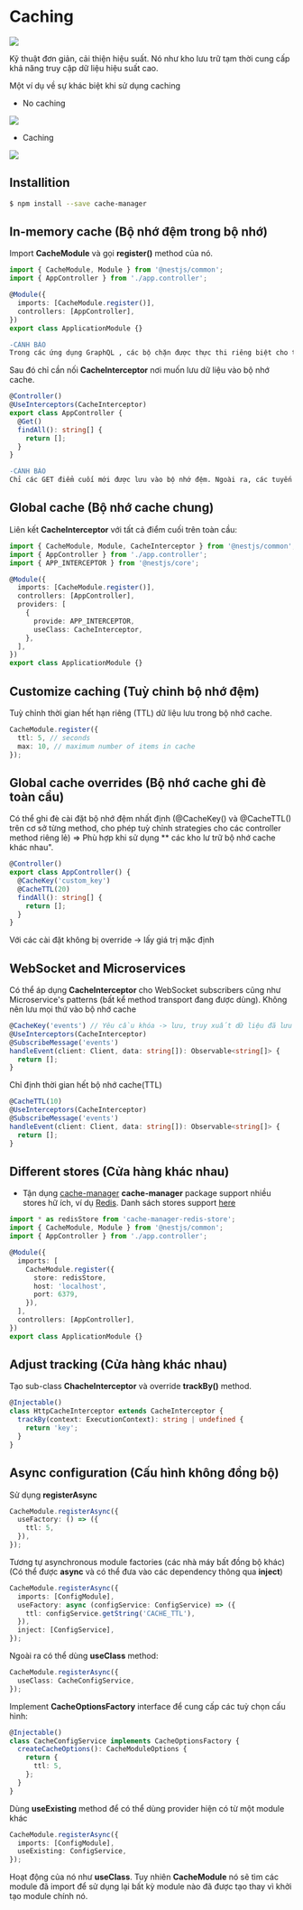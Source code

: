 # Caching

<img src="https://github.com/LDK-VN/NestJS/blob/master/Resource/image/caching.png"/>

Kỹ thuật đơn giản, cải thiện hiệu suất. Nó như kho lưu trữ tạm thời cung cấp khả năng truy cập dữ liệu hiệu suất cao.

Một ví dụ về sự khác biệt khi sử dụng caching

* No caching

<img src="https://github.com/LDK-VN/NestJS/blob/master/Resource/image/no_caching.png"></img>

* Caching

<img src="https://github.com/LDK-VN/NestJS/blob/master/Resource/image/caching-img.png"></img>


## Installition

```bash
$ npm install --save cache-manager
```

## In-memory cache (Bộ nhớ đệm trong bộ nhớ)

Import **CacheModule** và gọi **register()** method của nó.

```ts
import { CacheModule, Module } from '@nestjs/common';
import { AppController } from './app.controller';

@Module({
  imports: [CacheModule.register()],
  controllers: [AppController],
})
export class ApplicationModule {}
```

```diff
-CẢNH BÁO
Trong các ứng dụng GraphQL , các bộ chặn được thực thi riêng biệt cho từng trình phân giải trường. Do đó, CacheModule(sử dụng bộ chặn để phản hồi bộ nhớ cache) sẽ không hoạt động bình thường.
```

Sau đó chỉ cần nối **CacheInterceptor** nơi muốn lưu dữ liệu vào bộ nhớ cache.

```ts
@Controller()
@UseInterceptors(CacheInterceptor)
export class AppController {
  @Get()
  findAll(): string[] {
    return [];
  }
}
```

```diff
-CẢNH BÁO
Chỉ các GET điểm cuối mới được lưu vào bộ nhớ đệm. Ngoài ra, các tuyến máy chủ HTTP đưa đối tượng phản hồi gốc ( @Res()) không thể sử dụng Bộ đánh chặn bộ nhớ cache. Xem bản đồ phản hồi để biết thêm chi tiết.
```

## Global cache (Bộ nhớ cache chung)

Liên kết **CacheInterceptor** với tất cả điểm cuối trên toàn cầu:

```ts
import { CacheModule, Module, CacheInterceptor } from '@nestjs/common';
import { AppController } from './app.controller';
import { APP_INTERCEPTOR } from '@nestjs/core';

@Module({
  imports: [CacheModule.register()],
  controllers: [AppController],
  providers: [
    {
      provide: APP_INTERCEPTOR,
      useClass: CacheInterceptor,
    },
  ],
})
export class ApplicationModule {}
```

## Customize caching (Tuỳ chỉnh bộ nhớ đệm)

Tuỳ chỉnh thời gian hết hạn riêng (TTL) dữ liệu lưu trong bộ nhớ cache.

```ts
CacheModule.register({
  ttl: 5, // seconds
  max: 10, // maximum number of items in cache
});
```

## Global cache overrides (Bộ nhớ cache ghi đè toàn cầu)

Có thể ghi đè cài đặt bộ nhớ đệm nhất định (@CacheKey() và @CacheTTL() trên cơ sở từng method, cho phép tuỳ chỉnh strategies cho các controller method riêng lẻ) => Phù hợp khi sử dụng ** các kho lư trữ bộ nhớ cache khác nhau".

```ts
@Controller() 
export class AppController() {
  @CacheKey('custom_key')
  @CacheTTL(20)
  findAll(): string[] {
    return [];
  }
}
```

Với các cài đặt không bị override -> lấy giá trị mặc định

## WebSocket and Microservices

Có thể áp dụng **CacheInterceptor** cho WebSocket subscribers cũng như Microservice's patterns (bất kể method transport đang được dùng). Không nên lưu mọi thứ vào bộ nhớ cache

```ts
@CacheKey('events') // Yêu cầu khóa -> lưu, truy xuất dữ liệu đã lưu trong bộ nhớ cache sau đó.
@UseInterceptors(CacheInterceptor)
@SubscribeMessage('events')
handleEvent(client: Client, data: string[]): Observable<string[]> {
  return [];
}
```

Chỉ định thời gian hết bộ nhớ cache(TTL) 

```ts
@CacheTTL(10)
@UseInterceptors(CacheInterceptor)
@SubscribeMessage('events')
handleEvent(client: Client, data: string[]): Observable<string[]> {
  return [];
}
```

## Different stores (Cửa hàng khác nhau)

* Tận dụng [cache-manager](https://github.com/BryanDonovan/node-cache-manager)
**cache-manager** package support nhiều stores hữ ích, ví dụ [Redis](https://github.com/dabroek/node-cache-manager-redis-store). Danh sách stores support [here](https://github.com/BryanDonovan/node-cache-manager#store-engines)

```ts
import * as redisStore from 'cache-manager-redis-store';
import { CacheModule, Module } from '@nestjs/common';
import { AppController } from './app.controller';

@Module({
  imports: [
    CacheModule.register({
      store: redisStore,
      host: 'localhost',
      port: 6379,
    }),
  ],
  controllers: [AppController],
})
export class ApplicationModule {}
```

## Adjust tracking (Cửa hàng khác nhau)

Tạo sub-class **ChacheInterceptor** và override **trackBy()** method.

```ts
@Injectable()
class HttpCacheInterceptor extends CacheInterceptor {
  trackBy(context: ExecutionContext): string | undefined {
    return 'key';
  }
}
```

## Async configuration (Cấu hình không đồng bộ)

Sử dụng **registerAsync**

```ts
CacheModule.registerAsync({
  useFactory: () => ({
    ttl: 5,
  }),
});
```

Tương tự asynchronous module factories (các nhà máy bất đồng bộ khác) (Có thể được **async** và có thể đưa vào các dependency thông qua **inject**)

```ts
CacheModule.registerAsync({
  imports: [ConfigModule],
  useFactory: async (configService: ConfigService) => ({
    ttl: configService.getString('CACHE_TTL'),
  }),
  inject: [ConfigService],
});
```

Ngoài ra có thể dùng **useClass** method:

```ts
CacheModule.registerAsync({
  useClass: CacheConfigService,
});
```

Implement **CacheOptionsFactory** interface để cung cấp các tuỳ chọn cấu hình:

```ts
@Injectable()
class CacheConfigService implements CacheOptionsFactory {
  createCacheOptions(): CacheModuleOptions {
    return {
      ttl: 5,
    };
  }
}
```

Dùng **useExisting** method để có thể dùng provider hiện có từ một module khác

```ts
CacheModule.registerAsync({
  imports: [ConfigModule],
  useExisting: ConfigService,
});
```

Hoạt động của nó như **useClass**. Tuy nhiên **CacheModule** nó sẽ tìm các module đã import để sử dụng lại bất kỳ module nào đã được tạo thay vì khởi tạo module chính nó.
